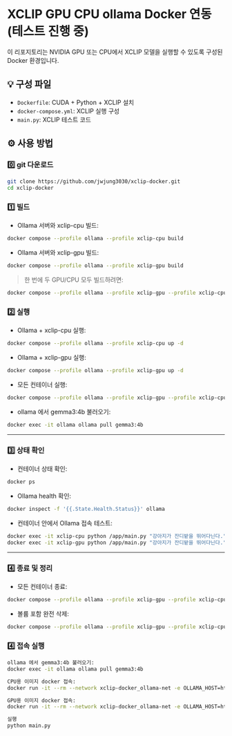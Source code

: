 # XCLIP GPU CPU ollama Docker 연동(테스트 진행 중)

이 리포지토리는 NVIDIA GPU 또는 CPU에서 XCLIP 모델을 실행할 수 있도록 구성된 Docker 환경입니다.

## 💡 구성 파일

- `Dockerfile`: CUDA + Python + XCLIP 설치
- `docker-compose.yml`: XCLIP 실행 구성
- `main.py`: XCLIP 테스트 코드

## ⚙️ 사용 방법

### 0️⃣ git 다운로드
```bash
git clone https://github.com/jwjung3030/xclip-docker.git
cd xclip-docker

```

### 1️⃣ 빌드

- Ollama 서버와 xclip-cpu 빌드:

```bash
docker compose --profile ollama --profile xclip-cpu build

```

- Ollama 서버와 xclip-gpu 빌드:

```bash
docker compose --profile ollama --profile xclip-gpu build

```

> 한 번에 두 GPU/CPU 모두 빌드하려면:
> 

```bash
docker compose --profile ollama --profile xclip-gpu --profile xclip-cpu build

```

### 2️⃣ 실행

- Ollama + xclip-cpu 실행:

```bash
docker compose --profile ollama --profile xclip-cpu up -d

```

- Ollama + xclip-gpu 실행:

```bash
docker compose --profile ollama --profile xclip-gpu up -d

```

- 모든 컨테이너 실행:

```bash
docker compose --profile ollama --profile xclip-gpu --profile xclip-cpu up -d

```

- ollama 에서 gemma3:4b 불러오기:
```bash
docker exec -it ollama ollama pull gemma3:4b

```
---

### 3️⃣ 상태 확인

- 컨테이너 상태 확인:

```bash
docker ps

```

- Ollama health 확인:

```bash
docker inspect -f '{{.State.Health.Status}}' ollama

```

- 컨테이너 안에서 Ollama 접속 테스트:

```bash
docker exec -it xclip-cpu python /app/main.py "강아지가 잔디밭을 뛰어다닌다."
docker exec -it xclip-gpu python /app/main.py "강아지가 잔디밭을 뛰어다닌다."

```

---

### 4️⃣ 종료 및 정리

- 모든 컨테이너 종료:

```bash
docker compose --profile ollama --profile xclip-gpu --profile xclip-cpu down

```

- 볼륨 포함 완전 삭제:

```bash
docker compose --profile ollama --profile xclip-gpu --profile xclip-cpu down -v

```


### 4️⃣ 접속 실행

```bash
ollama 에서 gemma3:4b 불러오기:
docker exec -it ollama ollama pull gemma3:4b

CPU용 이미지 docker 접속:
docker run -it --rm --network xclip-docker_ollama-net -e OLLAMA_HOST=http://ollama:11434 -v ${PWD}:/app  xclip-cpu

GPU용 이미지 docker 접속:
docker run -it --rm --network xclip-docker_ollama-net -e OLLAMA_HOST=http://ollama:11434 --gpus all -v ${PWD}:/app  xclip-gpu

실행
python main.py
